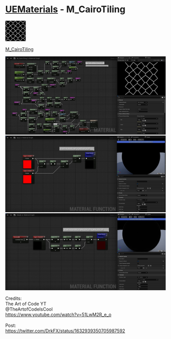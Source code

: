 # <a href="..">UEMaterials</a> - M_CairoTiling
<img src="M_CairoTiling_00.jpeg" width="64px" /><br/>

<a href="../M_CairoTiling.uasset">M_CairoTiling</a><br/>

<img src="M_CairoTiling_01.jpeg" width="640px" /><br/>
<img src="M_CairoTiling_02.jpeg" width="640px" /><br/>
<img src="M_CairoTiling_03.jpeg" width="640px" /><br/>

Credits:<br/>
The Art of Code YT<br/>
@TheArtofCodeIsCool<br/>
<a href="https://www.youtube.com/watch?v=51LwM2R_e_o
">https://www.youtube.com/watch?v=51LwM2R_e_o</a><br/>
<br/>
Post:<br/>
<a href="https://twitter.com/DrkFX/status/1632939350705987592">https://twitter.com/DrkFX/status/1632939350705987592</a><br/>